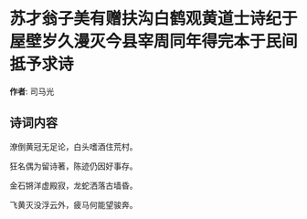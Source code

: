# 苏才翁子美有赠扶沟白鹤观黄道士诗纪于屋壁岁久漫灭今县宰周同年得完本于民间抵予求诗

**作者**: 司马光

## 诗词内容

潦倒黄冠无足论，白头嗜酒住荒村。

狂名偶为留诗著，陈迹仍因好事存。

金石锵洋虚殿寂，龙蛇洒落古墙昏。

飞黄灭没浮云外，疲马何能望骏奔。

